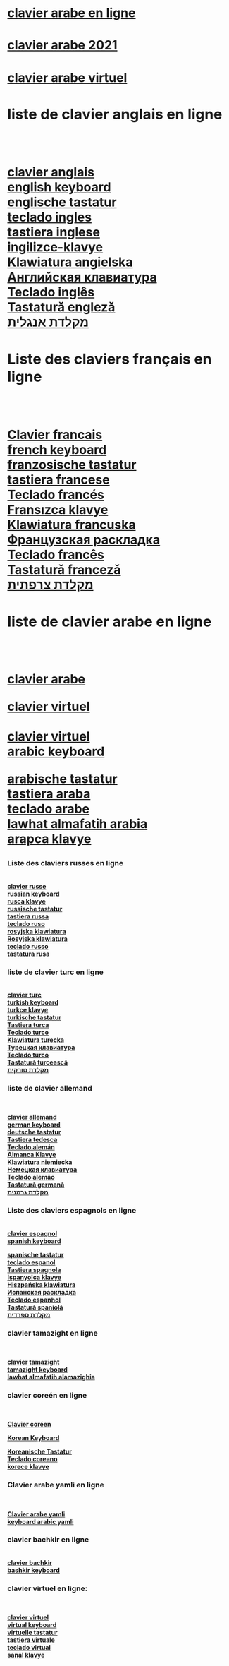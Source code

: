 <h1><b><a rel="dofollow" target="_blank" href="https://www.clavier-arabe.co">clavier arabe en ligne</a></b></h1>
  <h1><b><a rel="dofollow" target="_blank" href="https://www.clavier-arabe.co">clavier arabe 2021</a></b></h1>
<h1><b><a rel="dofollow" target="_blank" href="https://www.clavier-arabe.co/p/clavier-viertuel.html">clavier arabe virtuel</a>

<h3> liste de clavier anglais en ligne </h3><br/>

<b><a href="https://clavier-arab3.blogspot.com.co/p/clavier-anglais.html">clavier anglais</a></b><br/>
<b><a href="https://clavier-arab3.blogspot.com.co/p/english-keyboard.html">english keyboard</a></b><br/>
<b><a href="https://clavier-arab3.blogspot.com.co/p/englische-tastatur.html">englische tastatur</a></b><br/>
<b><a href="https://clavier-arab3.blogspot.com.co/p/teclado-ingles.html">teclado ingles</a></b><br/>
<b><a href="https://clavier-arab3.blogspot.com.co/p/tastiera-inglese.html">tastiera inglese</a></b><br/>
<b><a href="https://clavier-arab3.blogspot.com.co/p/ingilizce-klavye.html">ingilizce-klavye</a></b><br/>
<b><a href="https://clavier-arab3.blogspot.com.co/p/klawiatura-angielska.html">Klawiatura angielska</a></b><br/>
<b><a href="https://clavier-arab3.blogspot.com.co/p/angliyskaya-klaviatura.html">Английская клавиатура</a></b><br/>
<b><a href="https://clavier-arab3.blogspot.com.co/p/teclado-ingles-online.html">Teclado inglês</a></b><br/>
<b><a href="https://clavier-arab3.blogspot.com.co/p/tastatura-engleza.html">Tastatură engleză</a></b><br/>
<b><a href="https://clavier-arab3.blogspot.com.co/p/hebrew-english-keyboard.html">מקלדת אנגלית</a></b><br/>

<h3> Liste des claviers français en ligne </h3><br/>


<b><a href="https://clavier-arab3.blogspot.com.co/p/clavier-francais.html">Clavier francais</a></b><br/>
<b><a href="https://clavier-arab3.blogspot.com.co/p/french-keyboard.html">french keyboard</a></b><br/>
<b><a href="https://clavier-arab3.blogspot.com.co/p/franzosische-tastatur.html">franzosische tastatur</a></b><br/>
<b><a href="https://clavier-arab3.blogspot.com.co/p/tastiera-francese.html">tastiera francese</a></b><br/>
<b><a href="https://clavier-arab3.blogspot.com.co/p/teclado-frances.html">Teclado francés</a></b><br/>
<b><a href="https://clavier-arab3.blogspot.com.co/p/franszca-klavye.html">Fransızca klavye</a></b><br/>
<b><a href="https://clavier-arab3.blogspot.com.co/p/klawiatura-francuska.html">Klawiatura francuska</a></b><br/>
<b><a href="https://clavier-arab3.blogspot.com.co/p/frantsuzskaya-raskladka.html">Французская раскладка</a></b><br/>
<b><a href="https://clavier-arab3.blogspot.com.co/p/teclado-frances-online.html">Teclado francês</a></b><br/>
<b><a href="https://clavier-arab3.blogspot.com.co/p/tastatura-franceza.html">Tastatură franceză</a></b><br/>
<b><a href="https://clavier-arab3.blogspot.com.co/p/hebrew-french-keyboard.html">מקלדת צרפתית</a></b><br/>




<h3> liste de clavier arabe en ligne </h3><br/>

<b><a href="https://clavier-arab3.blogspot.com.co">clavier arabe</a></b><br/>
 
<b><a href="https://clavier-arab3.blogspot.com.co/p/clavier-arabe-virtuel.html">clavier virtuel</a></b><br/>
</b><br/><b><a href="https://clavier-arab3.blogspot.com.co/p/a-propos-de.html">clavier virtuel</a></b><br/>
<b><a href="https://clavier-arab3.blogspot.com.co/p/arabic-keyboard.html">arabic keyboard</a></b><br/>


<b><a href="https://clavier-arab3.blogspot.com.co/p/arabische-tastatur.html">arabische tastatur</a></b><br/>
<b><a href="https://clavier-arab3.blogspot.com.co/p/tastiera-araba.html">tastiera araba</a></b><br/>
<b><a href="https://clavier-arab3.blogspot.com.co/p/teclado-arabe.html">teclado arabe</a></b><br/>
<b><a href="https://clavier-arab3.blogspot.com.co/p/lawhat-almafatih-arabia.html">lawhat almafatih arabia</a></b><br/>
<b><a href="https://clavier-arab3.blogspot.com.co/p/arapca-klavye.html">arapca klavye</a></b><br/>



<h3> Liste des claviers russes en ligne </h3><br/>
<b><a href="https://clavier-arab3.blogspot.com.co/p/clavier-russe.html">clavier russe</a></b><br/>
<b><a href="https://clavier-arab3.blogspot.com.co/p/russian-keyboard.html">russian keyboard</a></b><br/>
<b><a href="https://clavier-arab3.blogspot.com.co/p/rusca-klavye.html">rusca klavye</a></b><br/>
<b><a href="https://clavier-arab3.blogspot.com.co/p/russische-tastatur.html">russische tastatur</a></b><br/>
<b><a href="https://clavier-arab3.blogspot.com.co/p/tastiera-russa.html">tastiera russa</a></b><br/>
<b><a href="https://clavier-arab3.blogspot.com.co/p/teclado-ruso.html">teclado ruso</a></b><br/>
<b><a href="https://clavier-arab3.blogspot.com.co/p/rosyjska-klawiatura.html">rosyjska klawiatura</a></b><br/>
<b><a href="https://clavier-arab3.blogspot.com.co/p/russian-virtual-keyboard.html">Rosyjska klawiatura</a></b><br/>
<b><a href="https://clavier-arab3.blogspot.com.co/p/teclado-russo.html">teclado russo</a></b><br/>
<b><a href="https://clavier-arab3.blogspot.com.co/p/tastatura-rusa.html">tastatura rusa</a></b><br/>


<h3> liste de clavier turc en ligne </h3><br/>
<b><a href="https://clavier-arab3.blogspot.com.co/p/clavier-turc.html">clavier turc</a></b><br/>
<b><a href="https://clavier-arab3.blogspot.com.co/p/turkish-keyboard.html">turkish keyboard</a></b><br/>
<b><a href="https://clavier-arab3.blogspot.com.co/p/turkce-klavye.html">turkce klavye</a></b><br/>
<b><a href="https://clavier-arab3.blogspot.com.co/p/turkische-tastatur.html">turkische tastatur</a></b><br/>
<b><a href="https://clavier-arab3.blogspot.com.co/p/tastiera-turca.html">Tastiera turca</a></b><br/>
<b><a href="https://clavier-arab3.blogspot.com.co/p/teclado-turco.html">Teclado turco</a></b><br/>
<b><a href="https://clavier-arab3.blogspot.com.co/p/klawiatura-turecka.html">Klawiatura turecka</a></b><br/>
<b><a href="https://clavier-arab3.blogspot.com.co/p/turetskaya-klaviatura.html">Турецкая клавиатура</a></b><br/>
<b><a href="https://clavier-arab3.blogspot.com.co/p/teclado-turco-online.html">Teclado turco</a></b><br/>
<b><a href="https://clavier-arab3.blogspot.com.co/p/tastatura-turceasca.html">Tastatură turcească</a></b><br/>
<b><a href="https://clavier-arab3.blogspot.com.co/p/hebrew-turkish-keyboard.html">מקלדת טורקית</a></b><br/>

<h3> liste de clavier allemand </h3><br/>

<b><a href="https://clavier-arab3.blogspot.com.co/p/clavier-allemand.html">clavier allemand</a></b><br/>
<b><a href="https://clavier-arab3.blogspot.com.co/p/german-keyboard.html">german keyboard</a></b><br/>
<b><a href="https://clavier-arab3.blogspot.com.co/p/deutsche-tastatur.html">deutsche tastatur</a></b><br/>
<b><a href="https://clavier-arab3.blogspot.com.co/p/tastiera-tedesca.html">Tastiera tedesca</a></b><br/>
<b><a href="https://clavier-arab3.blogspot.com.co/p/teclado-aleman.html">Teclado alemán</a></b><br/>
<b><a href="https://clavier-arab3.blogspot.com.co/p/almanca-klavye.html">Almanca Klavye</a></b><br/>
<b><a href="https://clavier-arab3.blogspot.com.co/p/klawiatura-niemiecka.html">Klawiatura niemiecka</a></b><br/>
<b><a href="https://clavier-arab3.blogspot.com.co/p/nemetskaya-klaviatura.html">Немецкая клавиатура</a></b><br/>
<b><a href="https://clavier-arab3.blogspot.com.co/p/teclado-alemao.html">Teclado alemão</a></b><br/>
<b><a href="https://clavier-arab3.blogspot.com.co/p/tastatura-germana.html">Tastatură germană</a></b><br/>
<b><a href="https://clavier-arab3.blogspot.com.co/p/hebrew-german-keyboard.html">מקלדת גרמנית</a></b><br/>



<h3> Liste des claviers espagnols en ligne </h3><br/>
<b><a href="https://clavier-arab3.blogspot.com.co/p/clavier-espagnol.html">clavier espagnol</a></b><br/>
<b><a href="https://clavier-arab3.blogspot.com.co/p/spanish-keyboard.html">spanish keyboard</a></b><br/>

<b><a href="https://clavier-arab3.blogspot.com.co/p/spanische-tastatur.html">spanische tastatur</a></b><br/>
<b><a href="https://clavier-arab3.blogspot.com.co/p/teclado-espanol.html">teclado espanol</a></b><br/>
<b><a href="https://clavier-arab3.blogspot.com.co/p/tastiera-spagnola.html">Tastiera spagnola</a></b><br/>
<b><a href="https://clavier-arab3.blogspot.com.co/p/ispanyolca-klavye.html">İspanyolca klavye</a></b><br/>
<b><a href="https://clavier-arab3.blogspot.com.co/p/hiszpanska-klawiatura.html">Hiszpańska klawiatura</a></b><br/>
<b><a href="https://clavier-arab3.blogspot.com.co/p/ispanskaya-raskladka.html">Испанская раскладка</a></b><br/>
<b><a href="https://clavier-arab3.blogspot.com.co/p/teclado-espanhol.html">Teclado espanhol</a></b><br/>
<b><a href="https://clavier-arab3.blogspot.com.co/p/tastatura-spaniola.html">Tastatură spaniolă</a></b><br/>
<b><a href="https://clavier-arab3.blogspot.com.co/p/hebrew-spanish-keyboard.html">מקלדת ספרדית</a></b><br/>


<h3> clavier tamazight en ligne</h3><br/>

<b><a href="https://clavier-arab3.blogspot.com.co/p/clavier-tamazight.html">clavier tamazight</a></b><br/>
<b><a href="https://clavier-arab3.blogspot.com.co/p/tamazight-keyboard.html">tamazight keyboard</a></b><br/>
<b><a href="https://clavier-arab3.blogspot.com.co/p/lawhat-almafatih-alamazighia.html">lawhat almafatih alamazighia</a></b><br/>

<h3> clavier coreén en ligne </h3><br/>

<b><a href="https://clavier-arab3.blogspot.com.co/p/clavier-coreen.html">Clavier coréen</a></b><br/>

<b><a href="https://clavier-arab3.blogspot.com.co/p/korean-keyboard.html">Korean Keyboard</a></b><br/>

<b><a href="https://clavier-arab3.blogspot.com.co/p/koreanische-tastatur.html">Koreanische Tastatur</a></b><br/>
<b><a href="https://clavier-arab3.blogspot.com.co/p/teclado-coreano.html">Teclado coreano</a></b><br/>
<b><a href="https://clavier-arab3.blogspot.com.co/p/korece-klavye.html">korece klavye</a></b><br/>


<h3>Clavier arabe yamli en ligne</h3><br/>

<b><a href="https://clavier-arab3.blogspot.com.co/p/yamli.html">Clavier arabe yamli</a></b><br/>
<b><a href="https://clavier-arab3.blogspot.com.co/p/arabic-keyboard-yamli.html">keyboard arabic yamli</a></b><br/>

<h3>clavier bachkir en ligne</h3><br/>
<b><a href="https://clavier-arab3.blogspot.com.co/p/clavier-bachkir.html">clavier bachkir</a></b><br/>
<b><a href="https://clavier-arab3.blogspot.com.co/p/bashkir-keyboard.html">bashkir keyboard</a></b><br/>

<h3>clavier virtuel en ligne:</h3><br/>

<b><a href="https://clavier-arab3.blogspot.com.co/p/clavier-virtuel.html">clavier virtuel</a></b><br/>
<b><a href="https://clavier-arab3.blogspot.com.co/p/virtual-keyboard.html">virtual keyboard</a></b><br/>
<b><a href="https://clavier-arab3.blogspot.com.co/p/virtuelle-tastatur.html">virtuelle tastatur</a></b><br/>
<b><a href="https://clavier-arab3.blogspot.com.co/p/tastiera-virtuale.html">tastiera virtuale</a></b><br/>
<b><a href="https://clavier-arab3.blogspot.com.co/p/teclado-virtual.html">teclado virtual</a></b><br/>
<b><a href="https://clavier-arab3.blogspot.com.co/p/sanal-klavye.html">sanal klavye</a></b><br/>


